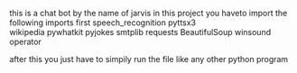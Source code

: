 this is a chat bot by the name of jarvis
in this project you haveto import the following imports first 
speech_recognition
pyttsx3  
wikipedia 
pywhatkit 
pyjokes
smtplib
requests
BeautifulSoup
winsound
operator

after this you just have to simpily run the file like any other python program

